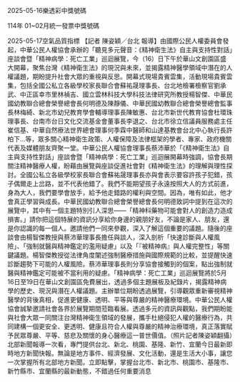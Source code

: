 
2025-05-16樂透彩中獎號碼

                                
114年 01~02月統一發票中獎號碼
                             
2025-05-17空氣品質指標
                              【記者 陳姿穎／台北 報導】由國際公民人權委員會發起，中華公民人權協會承辦的「聽見多元聲音：《精神衛生法》自主與支持性對話」座談會暨「精神病學：死亡工業」巡迴展覽，今（16）日下午於華山文創園區盛大開幕，聚焦台灣《精神衛生法》的現況與未來，並揭露精神醫學領域中潛在的人權議題，期盼提升社會大眾的重視與反思。開幕式現場貴賓雲集，活動現場貴賓雲集，包括全國公私立各級學校家長聯合會蘇祐晟理事長、台北地檢署檢察官劉承武、中正區幸市里林禎吉、國立雲林科技大學科技法律研究所教授楊智傑、中華民國幼教聯合總會榮譽總會長何明德及陳靜儀、中華民國幼教聯合總會榮譽總會監事長林梅綺、新北市幼兒教育學會輔導理事長陳敏惠、台北市新世代教育協會杜環珠理事長、台南市台日文化交流基金會董事長李退之、台北市徐立信議員服務處主任崔信基、中華自然療法世界總會理事何季霖中醫師和山達基教會台北中心執行長許柏下…等，眾多關心精神衛生政策、人權保障及法律框架的學者、專家、政府機關代表及媒體朋友齊聚一堂。中華公民人權協會理事長蔡沛華於「《精神衛生法》自主與支持性對話」座談會暨「精神病學：死亡工業」巡迴展開幕時強調，協會長期關注精神醫療人權，盼藉由展覽與座談促進社會對《精神衛生法》的理解與理性探討。全國公私立各級學校家長聯合會蘇祐晟理事長亦與會表示要容許孩子犯錯，孩子偶爾走上岔路，並不代表他錯了。我們不能期望孩子永遠按照大人的方式前進，身為大人，我們要學會放手，給予他走錯路的權利與空間。因為，唯有如此，他才會真正學習與成長。中華民國幼教聯合總會榮譽總會長何明德致詞中提到在這次的展覽中，其中有一個主題特別引人深思——「精神科藥物可能會對人的創造力造成損害。」請你把這個特展的資訊分享給你身邊的親朋好友，不論是家人、朋友，還是你認識的每一個人。邀請他們一同來參觀，深入了解這個重要的議題。隨後的座談會由楊智傑教授與蔡沛華理事長擔任與談人，深入剖析「快速診斷與人權風險」、「強制就醫與精神鑑定的濫用疑慮」以及「『被精神病』與人權完整性」等關鍵議題。楊智傑教授從法律角度闡述強制醫療措施與國際規範的比較，並提醒快速診斷趨勢下可能的人權風險。蔡沛華理事長則分享協會接觸到的個案，點出強制就醫與精神鑑定可能被不當利用的疑慮。「精神病學：死亡工業」巡迴展覽將於5月16日至19日在華山文創園區免費展出，透過多個主題展板及紀錄片，揭露精神病學的歷史、現況與潛在人權議題。主辦單位期盼透過展覽，引導觀眾重新審視精神醫學的背後真相，促進更健康、透明、平等與尊嚴的精神醫療環境。中華公民人權協會誠摯邀請社會各界於展覽期間蒞臨看展。透過多元的資訊與觀點，我們期盼能與社會大眾一同關注台灣精神衛生領域的發展，攜手杜絕侵犯人權的醫療行為，共同建構一個更安全、更透明、健康且符合人權與尊嚴的精神治療環境，真正落實賦予民眾尊嚴、平等、慈悲及關懷的身心醫療這一普世價值。（照片記者陳姿穎翻攝）北部新聞報導一次看，專門提供台北、新北、桃園、基隆、新竹、宜蘭今日最新即時地方新聞快報。無論是地方事件、經濟發展、文化活動，還是生活大小事，讓您一次掌握所有北部地方新聞。立即點擊，掌握台北市、新北市、桃園市、基隆市、新竹縣市、宜蘭縣的最新動態，不錯過任何重要消息